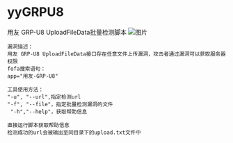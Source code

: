 # yyGRPU8
用友 GRP-U8 UploadFileData批量检测脚本
![图片](https://github.com/user-attachments/assets/feae2cd5-82d8-492c-971a-c668e4c39603)


```shell
漏洞描述：
用友 GRP-U8 UploadFileData接口存在任意文件上传漏洞，攻击者通过漏洞可以获取服务器权限
fofa搜索语句：
app="用友-GRP-U8"

工具使用方法：
"-u", "--url",指定检测url
"-f", "--file"，指定批量检测漏洞的文件
 "-h","--help"，获取帮助信息

直接运行脚本获取帮助信息
检测成功的url会被输出至同目录下的upload.txt文件中
```
